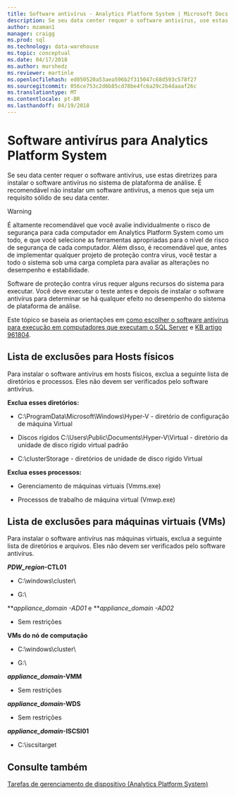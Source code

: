 ```yaml
---
title: Software antivírus - Analytics Platform System | Microsoft Docs
description: Se seu data center requer o software antivírus, use estas diretrizes para instalar o software antivírus no sistema de plataforma de análise. É recomendável não instalar um software antivírus, a menos que seja um requisito sólido de seu data center.
author: mzaman1
manager: craigg
ms.prod: sql
ms.technology: data-warehouse
ms.topic: conceptual
ms.date: 04/17/2018
ms.author: murshedz
ms.reviewer: martinle
ms.openlocfilehash: ed050520a53aea596b2f315047c68d593c578f27
ms.sourcegitcommit: 056ce753c2d6b85cd78be4fc6a29c2b4daaaf26c
ms.translationtype: MT
ms.contentlocale: pt-BR
ms.lasthandoff: 04/19/2018
---
```

# <a name="antivirus-software-for-analytics-platform-system"></a>Software antivírus para Analytics Platform System
Se seu data center requer o software antivírus, use estas diretrizes para instalar o software antivírus no sistema de plataforma de análise. É recomendável não instalar um software antivírus, a menos que seja um requisito sólido de seu data center.  
  
> [!WARNING]  
> É altamente recomendável que você avalie individualmente o risco de segurança para cada computador em Analytics Platform System como um todo, e que você selecione as ferramentas apropriadas para o nível de risco de segurança de cada computador. Além disso, é recomendável que, antes de implementar qualquer projeto de proteção contra vírus, você testar a todo o sistema sob uma carga completa para avaliar as alterações no desempenho e estabilidade.  
>   
> Software de proteção contra vírus requer alguns recursos do sistema para executar. Você deve executar o teste antes e depois de instalar o software antivírus para determinar se há qualquer efeito no desempenho do sistema de plataforma de análise.  
  
Este tópico se baseia as orientações em [como escolher o software antivírus para execução em computadores que executam o SQL Server](http://support.microsoft.com/kb/309422) e [KB artigo 961804](http://support.microsoft.com/kb/961804/en-us).  
  
## <a name="exclusion-list-for-physical-hosts"></a>Lista de exclusões para Hosts físicos  
Para instalar o software antivírus em hosts físicos, exclua a seguinte lista de diretórios e processos. Eles não devem ser verificados pelo software antivírus.  
  
**Exclua esses diretórios:**  
  
-   C:\ProgramData\Microsoft\Windows\Hyper-V - diretório de configuração de máquina Virtual  
  
-   Discos rígidos C:\Users\Public\Documents\Hyper-V\Virtual - diretório da unidade de disco rígido virtual padrão  
  
-   C:\clusterStorage - diretórios de unidade de disco rígido Virtual  
  
**Exclua esses processos:**  
  
-   Gerenciamento de máquinas virtuais (Vmms.exe)  
  
-   Processos de trabalho de máquina virtual (Vmwp.exe)  
  
## <a name="exclusion-list-for-virtual-machines-vms"></a>Lista de exclusões para máquinas virtuais (VMs)  
Para instalar o software antivírus nas máquinas virtuais, exclua a seguinte lista de diretórios e arquivos. Eles não devem ser verificados pelo software antivírus.  
  
***PDW_region*-CTL01**  
  
-   C:\windows\cluster\  
  
-   G:\  
  
***appliance_domain *-AD01** e ***appliance_domain *-AD02**  
  
-   Sem restrições  
  
**VMs do nó de computação**  
  
-   C:\windows\cluster\  
  
-   G:\  
  
***appliance_domain*-VMM**  
  
-   Sem restrições  
  
***appliance_domain*-WDS**  
  
-   Sem restrições  
  
***appliance_domain*-ISCSI01**  
  
-   C:\iscsitarget  
  
## <a name="see-also"></a>Consulte também  
[Tarefas de gerenciamento de dispositivo &#40;Analytics Platform System&#41;](appliance-management-tasks.md)  
  
